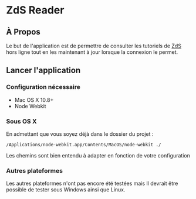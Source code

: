 # ZdS Reader

## À Propos

Le but de l'application est de permettre de consulter les tutoriels de [ZdS](http://zestedesavoir.com/) hors ligne tout en les maintenant à jour lorsque la connexion le permet.

## Lancer l'application

### Configuration nécessaire

* Mac OS X 10.8+
* Node Webkit

### Sous OS X

En admettant que vous soyez déjà dans le dossier du projet :

```
/Applications/node-webkit.app/Contents/MacOS/node-webkit ./
```

Les chemins sont bien entendu à adapter en fonction de votre configuration

### Autres plateformes

Les autres plateformes n'ont pas encore été testées mais ll devrait être possible de tester sous Windows ainsi que Linux.